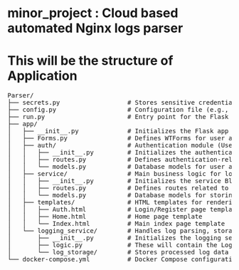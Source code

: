 # minor_project : Cloud based automated Nginx logs parser

<html>
<head></head>
<body>
<h1>This will be the structure of Application</h1>
<pre>
Parser/
├── secrets.py                  # Stores sensitive credentials (e.g., database URL, API keys, secret keys)
├── config.py                   # Configuration file (e.g., settings for Flask, database, logging, and environment variables)
├── run.py                      # Entry point for the Flask application
├── app/
│   ├── __init__.py             # Initializes the Flask app and registers Blueprints
│   ├── Forms.py                # Defines WTForms for user authentication and other inputs
│   ├── auth/                   # Authentication module (User login, registration, and authentication)
│   │   ├── __init__.py         # Initializes the authentication Blueprint
│   │   ├── routes.py           # Defines authentication-related routes (login, logout, register)
│   │   └── models.py           # Database models for user authentication (User table, tokens)
│   ├── service/                # Main business logic for log processing
│   │   ├── __init__.py         # Initializes the service Blueprint
│   │   ├── routes.py           # Defines routes related to log parsing and processing
│   │   └── models.py           # Database models for storing parsed logs, user interactions
│   ├── templates/              # HTML templates for rendering the web interface
│   │   ├── Auth.html           # Login/Register page template
│   │   ├── Home.html           # Home page template
│   │   └── Index.html          # Main index page template
│   └── logging_service/        # Handles log parsing, storage, and analytics
│       ├── __init__.py         # Initializes the logging service Blueprint
│       ├── logic.py            # These will contain the Log for our application
│       └── log_storage/        # Stores processed log data (Consider using SQLite/Redis)
└── docker-compose.yml          # Docker Compose configuration for running the app with dependencies (DB, Redis, etc.)
</pre>
</body>
</html>